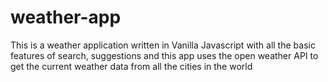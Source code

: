 # weather-app
This is a weather application written in Vanilla Javascript with all the basic features of search, suggestions and this app uses the open weather API to get the current weather data from all the cities in the world
